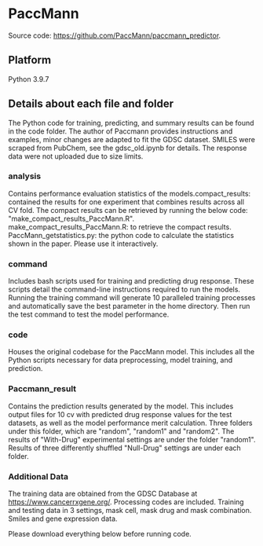 # PaccMann

Source code: <https://github.com/PaccMann/paccmann_predictor>.

## Platform

Python 3.9.7

## Details about each file and folder

The Python code for training, predicting, and summary results can be found in the code folder. The author of Paccmann provides instructions and examples, minor changes are adapted to fit the GDSC dataset. SMILES were scraped from PubChem, see the gdsc_old.ipynb for details. The response data were not uploaded due to size limits. 

### analysis
Contains performance evaluation statistics of the models.compact_results: contained the results for one experiment that combines results across all CV fold. The compact results can be retrieved by running the below code: "make_compact_results_PaccMann.R".
make_compact_results_PaccMann.R: to retrieve the compact results.
PaccMann_getstatistics.py: the python code to calculate the statistics shown in the paper. Please use it interactively.

### command
Includes bash scripts used for training and predicting drug response. These scripts detail the command-line instructions required to run the models. Running the training command will generate 10 paralleled training processes and automatically save the best parameter in the home directory. Then run the test command to test the model performance. 

### code
Houses the original codebase for the PaccMann model. This includes all the Python scripts necessary for data preprocessing, model training, and prediction.

### Paccmann_result
Contains the prediction results generated by the model. This includes output files for 10 cv with predicted drug response values for the test datasets, as well as the model performance merit calculation. Three folders under this folder, which are "random", "random1" and "random2". The results of "With-Drug" experimental settings are under the folder "random1". Results of three differently shuffled "Null-Drug" settings are under each folder.


### Additional Data
The training data are obtained from the GDSC Database at https://www.cancerrxgene.org/. Processing codes are included. Training and testing data in 3 settings, mask cell, mask drug and mask combination. Smiles and gene expression data.


Please download everything below before running code.


